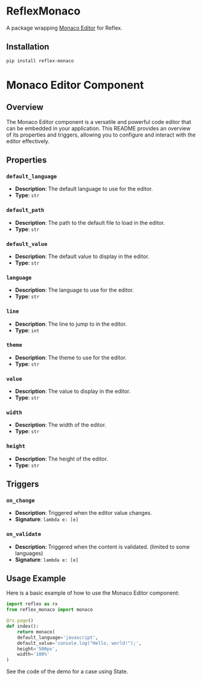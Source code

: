 # ReflexMonaco

A package wrapping [Monaco Editor](https://www.npmjs.com/package/@monaco-editor/react) for Reflex.

## Installation

```bash
pip install reflex-monaco
```

# Monaco Editor Component

## Overview
The Monaco Editor component is a versatile and powerful code editor that can be embedded in your application. This README provides an overview of its properties and triggers, allowing you to configure and interact with the editor effectively.

## Properties

### `default_language`
- **Description**: The default language to use for the editor.
- **Type**: `str`

### `default_path`
- **Description**: The path to the default file to load in the editor.
- **Type**: `str`

### `default_value`
- **Description**: The default value to display in the editor.
- **Type**: `str`

### `language`
- **Description**: The language to use for the editor.
- **Type**: `str`

### `line`
- **Description**: The line to jump to in the editor.
- **Type**: `int`

### `theme`
- **Description**: The theme to use for the editor.
- **Type**: `str`

### `value`
- **Description**: The value to display in the editor.
- **Type**: `str`

### `width`
- **Description**: The width of the editor.
- **Type**: `str`

### `height`
- **Description**: The height of the editor.
- **Type**: `str`

## Triggers

### `on_change`
- **Description**: Triggered when the editor value changes.
- **Signature**: `lambda e: [e]`

### `on_validate`
- **Description**: Triggered when the content is validated. (limited to some languages)
- **Signature**: `lambda e: [e]`

## Usage Example
Here is a basic example of how to use the Monaco Editor component:

```python
import reflex as rx
from reflex_monaco import monaco

@rx.page()
def index():
    return monaco(
    default_language='javascript',
    default_value='console.log("Hello, world!");',
    height='500px',
    width='100%'
)
```

See the code of the demo for a case using State.